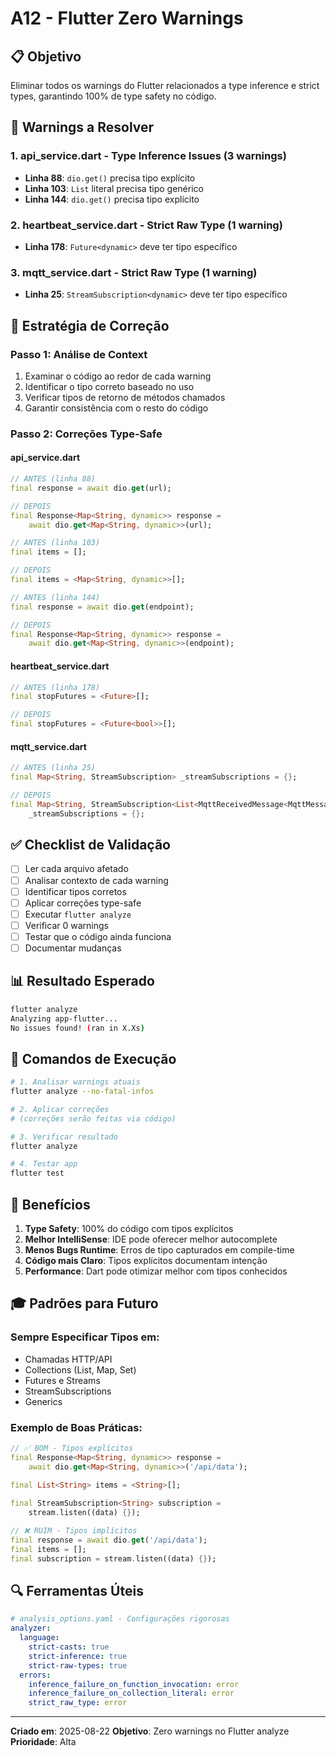 # A12 - Flutter Zero Warnings

## 📋 Objetivo
Eliminar todos os warnings do Flutter relacionados a type inference e strict types, garantindo 100% de type safety no código.

## 🎯 Warnings a Resolver

### 1. api_service.dart - Type Inference Issues (3 warnings)
- **Linha 88**: `dio.get()` precisa tipo explícito
- **Linha 103**: `List` literal precisa tipo genérico
- **Linha 144**: `dio.get()` precisa tipo explícito

### 2. heartbeat_service.dart - Strict Raw Type (1 warning)
- **Linha 178**: `Future<dynamic>` deve ter tipo específico

### 3. mqtt_service.dart - Strict Raw Type (1 warning)
- **Linha 25**: `StreamSubscription<dynamic>` deve ter tipo específico

## 🔧 Estratégia de Correção

### Passo 1: Análise de Context
1. Examinar o código ao redor de cada warning
2. Identificar o tipo correto baseado no uso
3. Verificar tipos de retorno de métodos chamados
4. Garantir consistência com o resto do código

### Passo 2: Correções Type-Safe

#### api_service.dart
```dart
// ANTES (linha 88)
final response = await dio.get(url);

// DEPOIS
final Response<Map<String, dynamic>> response = 
    await dio.get<Map<String, dynamic>>(url);
```

```dart
// ANTES (linha 103)
final items = [];

// DEPOIS  
final items = <Map<String, dynamic>>[];
```

```dart
// ANTES (linha 144)
final response = await dio.get(endpoint);

// DEPOIS
final Response<Map<String, dynamic>> response = 
    await dio.get<Map<String, dynamic>>(endpoint);
```

#### heartbeat_service.dart
```dart
// ANTES (linha 178)
final stopFutures = <Future>[];

// DEPOIS
final stopFutures = <Future<bool>>[];
```

#### mqtt_service.dart
```dart
// ANTES (linha 25)
final Map<String, StreamSubscription> _streamSubscriptions = {};

// DEPOIS
final Map<String, StreamSubscription<List<MqttReceivedMessage<MqttMessage>>>> 
    _streamSubscriptions = {};
```

## ✅ Checklist de Validação

- [ ] Ler cada arquivo afetado
- [ ] Analisar contexto de cada warning
- [ ] Identificar tipos corretos
- [ ] Aplicar correções type-safe
- [ ] Executar `flutter analyze`
- [ ] Verificar 0 warnings
- [ ] Testar que o código ainda funciona
- [ ] Documentar mudanças

## 📊 Resultado Esperado

```bash
flutter analyze
Analyzing app-flutter...
No issues found! (ran in X.Xs)
```

## 🚀 Comandos de Execução

```bash
# 1. Analisar warnings atuais
flutter analyze --no-fatal-infos

# 2. Aplicar correções
# (correções serão feitas via código)

# 3. Verificar resultado
flutter analyze

# 4. Testar app
flutter test
```

## 📝 Benefícios

1. **Type Safety**: 100% do código com tipos explícitos
2. **Melhor IntelliSense**: IDE pode oferecer melhor autocomplete
3. **Menos Bugs Runtime**: Erros de tipo capturados em compile-time
4. **Código mais Claro**: Tipos explícitos documentam intenção
5. **Performance**: Dart pode otimizar melhor com tipos conhecidos

## 🎓 Padrões para Futuro

### Sempre Especificar Tipos em:
- Chamadas HTTP/API
- Collections (List, Map, Set)
- Futures e Streams
- StreamSubscriptions
- Generics

### Exemplo de Boas Práticas:
```dart
// ✅ BOM - Tipos explícitos
final Response<Map<String, dynamic>> response = 
    await dio.get<Map<String, dynamic>>('/api/data');
    
final List<String> items = <String>[];

final StreamSubscription<String> subscription = 
    stream.listen((data) {});

// ❌ RUIM - Tipos implícitos
final response = await dio.get('/api/data');
final items = [];
final subscription = stream.listen((data) {});
```

## 🔍 Ferramentas Úteis

```yaml
# analysis_options.yaml - Configurações rigorosas
analyzer:
  language:
    strict-casts: true
    strict-inference: true  
    strict-raw-types: true
  errors:
    inference_failure_on_function_invocation: error
    inference_failure_on_collection_literal: error
    strict_raw_type: error
```

---

**Criado em**: 2025-08-22
**Objetivo**: Zero warnings no Flutter analyze
**Prioridade**: Alta